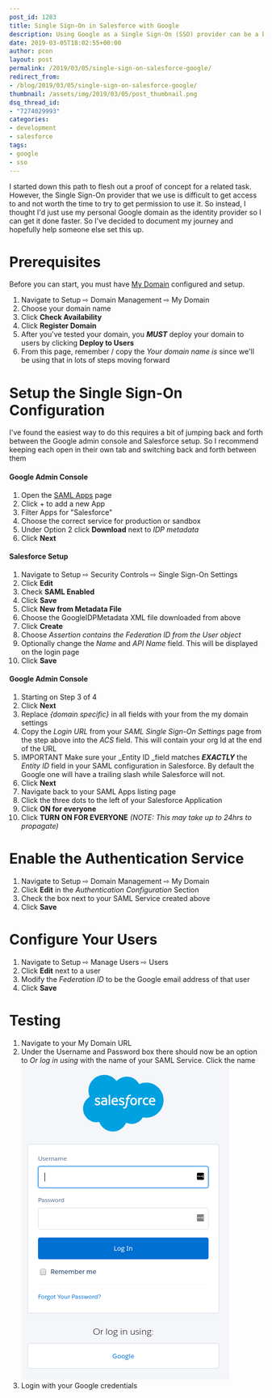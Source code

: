 ```yaml
---
post_id: 1283
title: Single Sign-On in Salesforce with Google
description: Using Google as a Single Sign-On (SSO) provider can be a bit tricky. Learn how to easily set it up so you can use your Google credentials with Salesforce.
date: 2019-03-05T18:02:55+00:00
author: pcon
layout: post
permalink: /2019/03/05/single-sign-on-salesforce-google/
redirect_from:
- /blog/2019/03/05/single-sign-on-salesforce-google/
thumbnail: /assets/img/2019/03/05/post_thumbnail.png
dsq_thread_id:
- "7274029993"
categories:
- development
- salesforce
tags:
- google
- sso
---
```

I started down this path to flesh out a proof of concept for a related task.  However, the Single Sign-On provider that we use is difficult to get access to and not worth the time to try to get permission to use it.  So instead, I thought I'd just use my personal Google domain as the identity provider so I can get it done faster.  So I've decided to document my journey and hopefully help someone else set this up.

<!--more-->

# Prerequisites

Before you can start, you must have [My Domain](https://trailhead.salesforce.com/en/content/learn/modules/identity_login/identity_login_my_domain) configured and setup.

1. Navigate to Setup ⇨ Domain Management ⇨ My Domain
2. Choose your domain name
3. Click **Check Availability**
4. Click **Register Domain**
5. After you've tested your domain, you **_MUST_** deploy your domain to users by clicking **Deploy to Users**
6. From this page, remember / copy the _Your domain name is_ **<DOMAIN>** since we'll be using that in lots of steps moving forward

# Setup the Single Sign-On Configuration

I've found the easiest way to do this requires a bit of jumping back and forth between the Google admin console and Salesforce setup.  So I recommend keeping each open in their own tab and switching back and forth between them

#### Google Admin Console

1. Open the [SAML Apps](https://admin.google.com/deadlypenguin.com/AdminHome#AppsList:serviceType=SAML_APPS) page
2. Click + to add a new App
3. Filter Apps for "Salesforce"
4. Choose the correct service for production or sandbox
5. Under Option 2 click **Download** next to _IDP metadata_
6. Click **Next**

#### Salesforce Setup

1. Navigate to Setup ⇨ Security Controls ⇨ Single Sign-On Settings
2. Click **Edit**
3. Check **SAML Enabled**
4. Click **Save**
5. Click **New from Metadata File**
6. Choose the GoogleIDPMetadata XML file downloaded from above
7. Click **Create**
8. Choose _Assertion contains the Federation ID from the User object_
9. Optionally change the _Name_ and _API Name_ field.  This will be displayed on the login page
0. Click **Save**

#### Google Admin Console

1. Starting on Step 3 of 4
2. Click **Next**
3. Replace _{domain specific}_ in all fields with your **<DOMAIN>** from the my domain settings
4. Copy the _Login URL_ from your _SAML Single Sign-On Settings_ page from the step above into the _ACS_ field.  This will contain your org Id at the end of the URL
5. IMPORTANT Make sure your _Entity ID _field matches **_EXACTLY_** the _Entity ID_ field in your SAML configuration in Salesforce.  By default the Google one will have a trailing slash while Salesforce will not.
6. Click **Next**
7. Navigate back to your SAML Apps listing page
8. Click the three dots to the left of your Salesforce Application
9. Click **ON for everyone**
10. Click **TURN ON FOR EVERYONE** _(NOTE: This may take up to 24hrs to propagate)_

# Enable the Authentication Service

1. Navigate to Setup ⇨ Domain Management ⇨ My Domain
2. Click **Edit** in the _Authentication Configuration_ Section
3. Check the box next to your SAML Service created above
4. Click **Save**

# Configure Your Users

1. Navigate to Setup ⇨ Manage Users ⇨ Users
2. Click **Edit** next to a user
3. Modify the _Federation ID_ to be the Google email address of that user
4. Click **Save**

# Testing

1. Navigate to your My Domain URL
2. Under the Username and Password box there should now be an option to _Or log in using_ with the name of your SAML Service.  Click the name
    ![Single Sign-On Screen](/assets/img/2019/03/05/singleSignOnScreen.png)
3. Login with your Google credentials